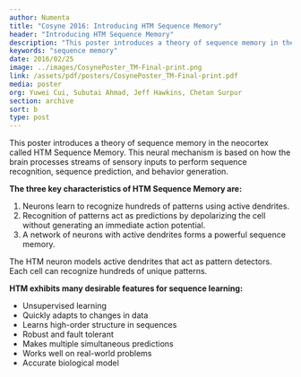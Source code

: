 ```yaml
---
author: Numenta
title: "Cosyne 2016: Introducing HTM Sequence Memory"
header: "Introducing HTM Sequence Memory"
description: "This poster introduces a theory of sequence memory in the neocortex called HTM Sequence Memory. The three characteristics of HTM Sequence Memory are: 1) Neurons learn to recognize hundreds of patters; 2) Pattern recognition acts as predictions; and 3) a network of neurons forms a powerful sequence memory."
keywords: "sequence memory"
date: 2016/02/25
image: ../images/CosynePoster_TM-Final-print.png
link: /assets/pdf/posters/CosynePoster_TM-Final-print.pdf
media: poster
org: Yuwei Cui, Subutai Ahmad, Jeff Hawkins, Chetan Surpur
section: archive
sort: b
type: post
---
```


This poster introduces a theory of sequence memory in the neocortex called HTM Sequence Memory. This neural mechanism is based on how the brain processes streams of sensory inputs to perform sequence recognition, sequence prediction, and behavior generation.

**The three key characteristics of HTM Sequence Memory are:**

1. Neurons learn to recognize hundreds of patterns using active dendrites.
2. Recognition of patterns act as predictions by depolarizing the cell without generating an immediate
action potential.
3. A network of neurons with active dendrites forms a powerful sequence memory.

The HTM neuron models active dendrites that act as pattern detectors. Each cell can recognize hundreds of unique patterns.

**HTM exhibits many desirable features for sequence learning:**

- Unsupervised learning
- Quickly adapts to changes in data
- Learns high-order structure in sequences
- Robust and fault tolerant
- Makes multiple simultaneous predictions
- Works well on real-world problems
- Accurate biological model

